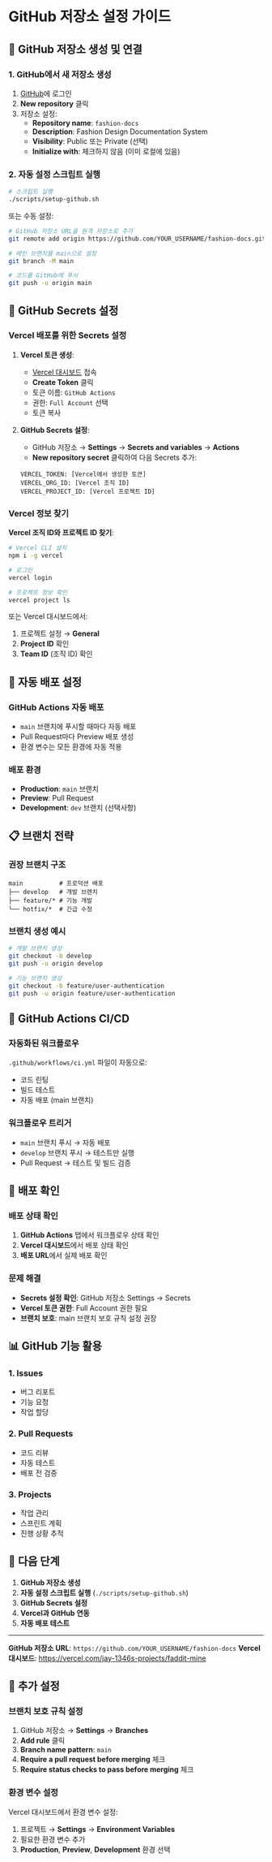 # GitHub 저장소 설정 가이드

## 🚀 GitHub 저장소 생성 및 연결

### 1. GitHub에서 새 저장소 생성

1. [GitHub](https://github.com)에 로그인
2. **New repository** 클릭
3. 저장소 설정:
   - **Repository name**: `fashion-docs`
   - **Description**: Fashion Design Documentation System
   - **Visibility**: Public 또는 Private (선택)
   - **Initialize with**: 체크하지 않음 (이미 로컬에 있음)

### 2. 자동 설정 스크립트 실행

```bash
# 스크립트 실행
./scripts/setup-github.sh
```

또는 수동 설정:

```bash
# GitHub 저장소 URL을 원격 저장소로 추가
git remote add origin https://github.com/YOUR_USERNAME/fashion-docs.git

# 메인 브랜치를 main으로 설정
git branch -M main

# 코드를 GitHub에 푸시
git push -u origin main
```

## 🔐 GitHub Secrets 설정

### Vercel 배포를 위한 Secrets 설정

1. **Vercel 토큰 생성**:
   - [Vercel 대시보드](https://vercel.com/account/tokens) 접속
   - **Create Token** 클릭
   - 토큰 이름: `GitHub Actions`
   - 권한: `Full Account` 선택
   - 토큰 복사

2. **GitHub Secrets 설정**:
   - GitHub 저장소 → **Settings** → **Secrets and variables** → **Actions**
   - **New repository secret** 클릭하여 다음 Secrets 추가:

   ```
   VERCEL_TOKEN: [Vercel에서 생성한 토큰]
   VERCEL_ORG_ID: [Vercel 조직 ID]
   VERCEL_PROJECT_ID: [Vercel 프로젝트 ID]
   ```

### Vercel 정보 찾기

**Vercel 조직 ID와 프로젝트 ID 찾기**:
```bash
# Vercel CLI 설치
npm i -g vercel

# 로그인
vercel login

# 프로젝트 정보 확인
vercel project ls
```

또는 Vercel 대시보드에서:
1. 프로젝트 설정 → **General**
2. **Project ID** 확인
3. **Team ID** (조직 ID) 확인

## 🔄 자동 배포 설정

### GitHub Actions 자동 배포
- `main` 브랜치에 푸시할 때마다 자동 배포
- Pull Request마다 Preview 배포 생성
- 환경 변수는 모든 환경에 자동 적용

### 배포 환경
- **Production**: `main` 브랜치
- **Preview**: Pull Request
- **Development**: `dev` 브랜치 (선택사항)

## 📋 브랜치 전략

### 권장 브랜치 구조
```
main          # 프로덕션 배포
├── develop   # 개발 브랜치
├── feature/* # 기능 개발
└── hotfix/*  # 긴급 수정
```

### 브랜치 생성 예시
```bash
# 개발 브랜치 생성
git checkout -b develop
git push -u origin develop

# 기능 브랜치 생성
git checkout -b feature/user-authentication
git push -u origin feature/user-authentication
```

## 🔧 GitHub Actions CI/CD

### 자동화된 워크플로우
`.github/workflows/ci.yml` 파일이 자동으로:
- 코드 린팅
- 빌드 테스트
- 자동 배포 (main 브랜치)

### 워크플로우 트리거
- `main` 브랜치 푸시 → 자동 배포
- `develop` 브랜치 푸시 → 테스트만 실행
- Pull Request → 테스트 및 빌드 검증

## 🚀 배포 확인

### 배포 상태 확인
1. **GitHub Actions** 탭에서 워크플로우 상태 확인
2. **Vercel 대시보드**에서 배포 상태 확인
3. **배포 URL**에서 실제 배포 확인

### 문제 해결
- **Secrets 설정 확인**: GitHub 저장소 Settings → Secrets
- **Vercel 토큰 권한**: Full Account 권한 필요
- **브랜치 보호**: main 브랜치 보호 규칙 설정 권장

## 📊 GitHub 기능 활용

### 1. Issues
- 버그 리포트
- 기능 요청
- 작업 할당

### 2. Pull Requests
- 코드 리뷰
- 자동 테스트
- 배포 전 검증

### 3. Projects
- 작업 관리
- 스프린트 계획
- 진행 상황 추적

## 🎯 다음 단계

1. **GitHub 저장소 생성**
2. **자동 설정 스크립트 실행** (`./scripts/setup-github.sh`)
3. **GitHub Secrets 설정**
4. **Vercel과 GitHub 연동**
5. **자동 배포 테스트**

---

**GitHub 저장소 URL**: `https://github.com/YOUR_USERNAME/fashion-docs`
**Vercel 대시보드**: https://vercel.com/jay-1346s-projects/faddit-mine

## 🔧 추가 설정

### 브랜치 보호 규칙 설정
1. GitHub 저장소 → **Settings** → **Branches**
2. **Add rule** 클릭
3. **Branch name pattern**: `main`
4. **Require a pull request before merging** 체크
5. **Require status checks to pass before merging** 체크

### 환경 변수 설정
Vercel 대시보드에서 환경 변수 설정:
1. 프로젝트 → **Settings** → **Environment Variables**
2. 필요한 환경 변수 추가
3. **Production**, **Preview**, **Development** 환경 선택 